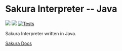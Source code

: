 # Sakura Interpreter -- Java

<img src="https://img.shields.io/badge/Interpreter%20Version-1.0.0.1--SNAPSHOT-red" /> <img src="https://img.shields.io/badge/Lang Version-0.1.0--beta.1-green" /> [![Tests](https://github.com/ArkinSolomon/sakura-interpreter-java/actions/workflows/test-all.yml/badge.svg)](https://github.com/ArkinSolomon/sakura-interpreter-java/actions/workflows/test-all.yml)

Sakura Interpreter written in Java.

[Sakura Docs](https://sakura-docs.arkinsolomon.net/)
